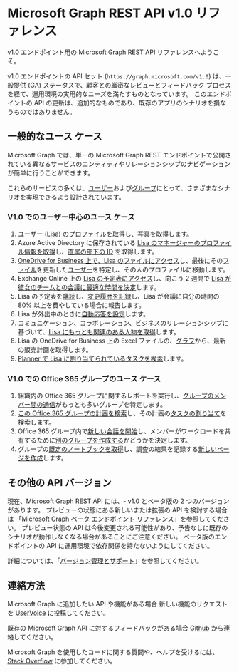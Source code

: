 # <a name="microsoft-graph-rest-api-v10-reference"></a>Microsoft Graph REST API v1.0 リファレンス

v1.0 エンドポイント用の Microsoft Graph REST API リファレンスへようこそ。

v1.0 エンドポイントの API セット (`https://graph.microsoft.com/v1.0`) は、一般提供 (GA) ステータスで、顧客との厳密なレビューとフィードバック プロセスを経て、運用環境の実用的なニーズを満たすものとなっています。 このエンドポイントの API の更新は、追加的なものであり、既存のアプリのシナリオを損なうものではありません。

## <a name="common-use-cases"></a>一般的なユース ケース

Microsoft Graph では、単一の Microsoft Graph REST エンドポイントで公開されている異なるサービスのエンティティやリレーションシップのナビゲーションが簡単に行うことができます。

これらのサービスの多くは、[ユーザー](../api-reference/v1.0/resources/user.md)および[グループ](../api-reference/v1.0/resources/group.md)にとって、さまざまなシナリオを実現できるよう設計されています。

### <a name="user-centric-use-cases-in-v10"></a>V1.0 でのユーザー中心のユース ケース

1. ユーザー (Lisa) の[プロファイルを取得](../api-reference/v1.0/api/user_get.md)し、[写真](../api-reference/v1.0/resources/profilephoto.md)を取得します。
2. Azure Active Directory に保存されている [Lisa のマネージャーのプロファイル情報を取得](../api-reference/v1.0/api/user_list_manager.md)し、[直属の部下の ID](../api-reference/v1.0/api/user_list_directreports.md) を取得します。
3. [OneDrive for Business 上で、Lisa のファイルにアクセス](../api-reference/v1.0/api/driveitem_list_children.md)し、最後にその[ファイル](../api-reference/v1.0/resources/driveitem.md)を更新した[ユーザー](../api-reference/v1.0/resources/identityset.md)を特定し、その人のプロファイルに移動します。
4. Exchange Online 上の [Lisa の予定表にアクセス](../api-reference/v1.0/api/calendar_get.md)し、向こう 2 週間で [Lisa が彼女のチームとの会議に最適な時間を決定](../api-reference/v1.0/api/user_findmeetingtimes.md)します。
5. Lisa の予定表を[購読](../api-reference/v1.0/api/subscription_post_subscriptions.md)し、[変更履歴を記録](../api-reference/v1.0/api/event_delta.md)し、Lisa が会議に自分の時間の 80% 以上を費やしている場合に報告します。
6. Lisa が外出中のときに[自動応答を設定](../api-reference/v1.0/api/user_update_mailboxsettings.md#example)します。
7. コミュニケーション、コラボレーション、ビジネスのリレーションシップに基づいて、[Lisa にもっとも関連のある人物を取得](../api-reference/v1.0/api/user_list_people.md)します。
8. Lisa の OneDrive for Business 上の Excel ファイルの、[グラフ](../api-reference/v1.0/resources/chart.md)から、最新の販売計画を取得します。
9. [Planner で Lisa に割り当てられているタスクを検索](../api-reference/v1.0/api/planneruser_list_tasks.md)します。

### <a name="office-365-group-use-cases-in-v10"></a>V1.0 での Office 365 グループのユース ケース

1. 組織内の Office 365 グループに関するレポートを実行し、[グループのメンバー間の通信](../api-reference/v1.0/api/reportroot_getoffice365groupsactivitycounts.md)がもっとも多いグループを特定します。
2. [この Office 365 グループの計画を検索](../api-reference/v1.0/api/plannergroup_list_plans.md)し、その計画の[タスクの割り当て](../api-reference/v1.0/resources/plannerassignments.md)を検索します。
3. Office 365 グループ内で[新しい会話を開始](../api-reference/v1.0/api/group_post_conversations.md)し、メンバーがワークロードを共有するために[別のグループを作成する](../api-reference/v1.0/api/group_post_groups.md)かどうかを決定します。
4. グループの[既定のノートブックを取得](../api-reference/v1.0/api/notebook_get.md)し、調査の結果を記録する[新しいページを作成](../api-reference/v1.0/api/section_post_pages.md)します。

## <a name="other-api-versions"></a>その他の API バージョン

現在、Microsoft Graph REST API には、- v1.0 とベータ版の 2 つのバージョンがあります。
プレビューの状態にある新しいまたは拡張の API を検討する場合は 「[Microsoft Graph ベータ エンドポイント リファレンス](../api-reference/beta/beta-overview.md)」を参照してください。 プレビュー状態の API は今後変更される可能性があり、予告なしに既存のシナリオが動作しなくなる場合があることにご注意ください。 ベータ版のエンドポイントの API に運用環境で依存関係を持たないようにしてください。

詳細については、「[バージョン管理とサポート](versioning_and_support.md)」を参照してください。

## <a name="connect-with-us"></a>連絡方法

Microsoft Graph に追加したい API や機能がある場合 新しい機能のリクエストを [UserVoice](https://officespdev.uservoice.com/forums/224641-general/filters/new?category_id=101632) に投稿してください。

既存の Microsoft Graph API に対するフィードバックがある場合 [Github](https://github.com/microsoftgraph/microsoft-graph-docs/issues) から連絡してください。

Microsoft Graph を使用したコードに関する質問や、ヘルプを受けるには、[Stack Overflow](https://stackoverflow.com/questions/tagged/microsoftgraph) に参加してください。
